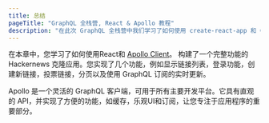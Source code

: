 ```yaml
---
title: 总结
pageTitle: "GraphQL 全栈营, React & Apollo 教程"
description: "在此次 GraphQL 全栈营中我们学习了如何使用 create-react-app 和 Graphcool 构建了一个生产就绪的 Hackernews 克隆应用。"
---
```


在本章中，您学习了如何使用React和 [Apollo Client](http://dev.apollodata.com/react/)。
构建了一个完整功能的 Hackernews 克隆应用。您实现了几个功能，例如显示链接列表，登录功能，创建新链接，投票链接，分页以及使用 GraphQL 订阅的实时更新。

Apollo 是一个灵活的 GraphQL 客户端，可用于所有主要开发平台。它具有直观的 API，并实现了方便的功能，如缓存，乐观UI和订阅，让您专注于应用程序的重要部分。

